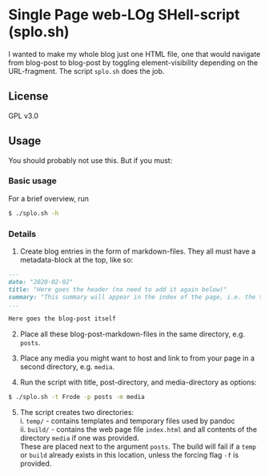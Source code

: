 # Single Page web-LOg SHell-script (splo.sh)

I wanted to make my whole blog just one HTML file, one that would navigate from blog-post to blog-post by toggling element-visibility depending on the URL-fragment. The script `splo.sh` does the job.


## License

GPL v3.0


## Usage

You should probably not use this. But if you must:


### Basic usage

For a brief overview, run 
```bash
$ ./splo.sh -h
```


### Details

1. Create blog entries in the form of markdown-files. They all must have a metadata-block at the top, like so:

```markdown
---
date: "2020-02-02"
title: "Here goes the header (no need to add it again below)"
summary: "This summary will appear in the index of the page, i.e. the table-of-contents."
...

Here goes the blog-post itself
```

2. Place all these blog-post-markdown-files in the same directory, e.g. `posts`.

2. Place any media you might want to host and link to from your page in a second directory, e.g. `media`.

4. Run the script with title, post-directory, and media-directory as options:

```bash
$ ./splo.sh -t Frode -p posts -m media
```

5. The script creates two directories:  
    i. `temp/` - contains templates and temporary files used by pandoc  
    ii. `build/` - contains the web page file `index.html` and all contents of the directory `media` if one was provided.  
  These are placed next to the argument `posts`. The build will fail if a `temp` or `build` already exists in this location, unless the forcing flag `-f` is provided.
